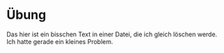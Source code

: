 # Übung

Das hier ist ein bisschen Text in einer Datei, die ich gleich löschen werde. Ich hatte gerade ein kleines Problem.